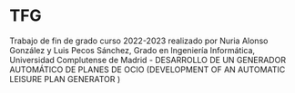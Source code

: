 # TFG

Trabajo de fin de grado curso 2022-2023 realizado por Nuria Alonso González y Luis Pecos Sánchez, Grado en Ingeniería Informática, Universidad Complutense de Madrid - DESARROLLO DE UN GENERADOR AUTOMÁTICO DE PLANES DE OCIO (DEVELOPMENT OF AN AUTOMATIC LEISURE PLAN GENERATOR )
